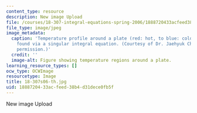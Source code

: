 ```yaml
---
content_type: resource
description: New image Upload
file: /courses/18-307-integral-equations-spring-2006/1888720433acfeed38b4d31dece0fb5f_18-307s06-th.jpg
file_type: image/jpeg
image_metadata:
  caption: 'Temperature profile around a plate (red: hot, to blue: cold), which is
    found via a singular integral equation. (Courtesy of Dr. Jaehyuk Choi. Used with
    permission.)'
  credit: ''
  image-alt: Figure showing temperature regions around a plate.
learning_resource_types: []
ocw_type: OCWImage
resourcetype: Image
title: 18-307s06-th.jpg
uid: 18887204-33ac-feed-38b4-d31dece0fb5f
---
```

New image Upload

